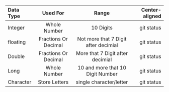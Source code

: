 |   Data Type  |Used For              |          Range                       | Center-aligned |
| :---         |     :---:            |      :---:                           |          ---:  |
| Integer      | Whole Number         |  10 Digits                           | git status    |
| floating     | Fractions Or Decimal | Not more that 7 Digit after decimial | git status    |
| Double       | Fractions Or Decimal |  More that 7 Digit after decimial    | git status    |
| Long         | Whole Number         | 10 and more that 10 Digit Number     | git status    |
| Character    | Store Letters        | single character/letter              | git status    |
